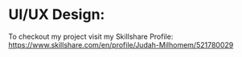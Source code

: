 # UI/UX Design:
To checkout my project visit my Skillshare Profile: https://www.skillshare.com/en/profile/Judah-Milhomem/521780029

